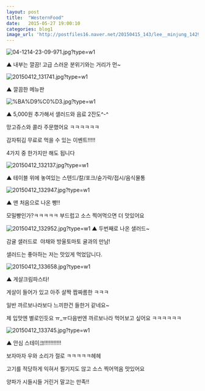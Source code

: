 ```yaml
---
layout: post
title:  "WesternFood"
date:   2015-05-27 19:00:10
categories: blog1
image_url: 'http://postfiles16.naver.net/20150415_143/lee__minjung_1429061913789GEr0f_JPEG/20150412_142856.jpg?type=w1'
---
```



![04-1214-23-09-971.jpg?type=w1](http://postfiles1.naver.net/20150415_64/lee__minjung_1429061912967Cl6k6_JPEG/04-1214-23-09-971.jpg?type=w1)



 ▲ 내부는 깔끔! 고급 스러운 분위기와는 거리가 먼~



![20150412_131741.jpg?type=w1](http://postfiles12.naver.net/20150415_187/lee__minjung_1429064150206eplc0_JPEG/20150412_131741.jpg?type=w1)

▲ 깔끔한 메뉴판



![%BA%D9%C0%D3.jpg?type=w1](http://postfiles15.naver.net/20150415_158/lee__minjung_1429064150640OG4rh_JPEG/%BA%D9%C0%D3.jpg?type=w1)

▲ 5,000원 추가해서 샐러드와 음료 2잔도^-^

망고쥬스와 콜라 주문했어요 ㅋㅋㅋㅋㅋㅋ

 

감자튀김 무료로 먹을 수 있는 이벤트!!!!!

4가지 중 한가지만 해도 됩니다

![20150412_132137.jpg?type=w1](http://postfiles7.naver.net/20150415_150/lee__minjung_1429064303555ihLN4_JPEG/20150412_132137.jpg?type=w1)



▲ 테이블 위에 놓여있는 스텐드/칼/포크/숟가락/접시/음식물통





![20150412_132947.jpg?type=w1](http://postfiles3.naver.net/20150415_178/lee__minjung_1429064366285IkHHl_JPEG/20150412_132947.jpg?type=w1)


▲ 맨 처음으로 나온 빵!!

모밀빵인가?ㅋㅋㅋㅋㅋ 부드럽고 소스 찍어먹으면 더 맛있어요




![20150412_132952.jpg?type=w1](http://postfiles1.naver.net/20150415_192/lee__minjung_1429064366774OM7h6_JPEG/20150412_132952.jpg?type=w1)
▲ 두번째로 나온 샐러드~ 

감귤 샐러드로 ​ 야채와 방울토마토 귤과의 만남!​

샐러드는 좋아하는 저는 맛있게 먹었답니다.







![20150412_133658.jpg?type=w1](http://postfiles8.naver.net/20150415_295/lee__minjung_142906486458551RDB_JPEG/20150412_133658.jpg?type=w1)


▲ 게살크림파스타!

게살이 들어가 있고 아주 살짝 짭짜롬한 ㅋㅋㅋ

일반 까르보나라보다 느끼한건 들한거 같네요~

제 입맛엔 별로인듯요 ㅠ_ㅠ다음번엔 까르보나라 먹어보고 싶어요 ㅋㅋㅋㅋㅋㅋ​




![20150412_133745.jpg?type=w1](http://postfiles9.naver.net/20150415_24/lee__minjung_1429064864881MFweF_JPEG/20150412_133745.jpg?type=w1)

▲ 안심 스테이크!!!!!!!!!!!

보자마자 우와 소리가 절로 ㅋㅋㅋㅋㅋ헤헤

고기를 적당하게 익혀서 찔기지도 않고 소스 찍어먹음 맛있어요

 

양파가 시들시들 거린거 말고는 만족!!



















